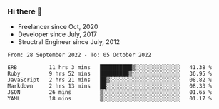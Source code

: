 ### Hi there 👋

- Freelancer since Oct, 2020
- Developer since July, 2017
- Structral Engineer since July, 2012

<!--START_SECTION:waka-->

```text
From: 28 September 2022 - To: 05 October 2022

ERB          11 hrs 3 mins   ██████████▒░░░░░░░░░░░░░░   41.38 %
Ruby         9 hrs 52 mins   █████████▒░░░░░░░░░░░░░░░   36.95 %
JavaScript   2 hrs 21 mins   ██▒░░░░░░░░░░░░░░░░░░░░░░   08.82 %
Markdown     2 hrs 13 mins   ██░░░░░░░░░░░░░░░░░░░░░░░   08.33 %
JSON         26 mins         ▒░░░░░░░░░░░░░░░░░░░░░░░░   01.65 %
YAML         18 mins         ▒░░░░░░░░░░░░░░░░░░░░░░░░   01.17 %
```

<!--END_SECTION:waka-->
